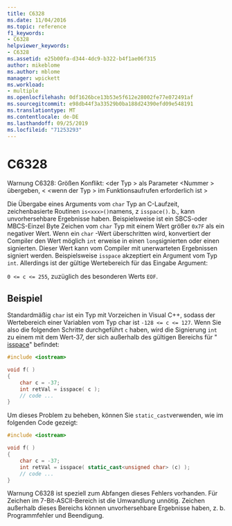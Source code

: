 ```yaml
---
title: C6328
ms.date: 11/04/2016
ms.topic: reference
f1_keywords:
- C6328
helpviewer_keywords:
- C6328
ms.assetid: e25b00fa-d344-4dc9-b322-b4f1ae06f315
author: mikeblome
ms.author: mblome
manager: wpickett
ms.workload:
- multiple
ms.openlocfilehash: 0df1626bce13b53e5f612e28002fe77e072491af
ms.sourcegitcommit: e98db44f3a33529b0ba188d24390efd09e548191
ms.translationtype: MT
ms.contentlocale: de-DE
ms.lasthandoff: 09/25/2019
ms.locfileid: "71253293"
---
```

# <a name="c6328"></a>C6328

Warnung C6328: Größen Konflikt: \<der Typ > als Parameter \<Nummer > übergeben, \< \<wenn der Typ > im Funktionsaufrufen erforderlich ist >

Die Übergabe eines Arguments vom `char` Typ an C-Laufzeit, zeichenbasierte Routinen `is<xxx>()`namens, z `isspace()`. b., kann unvorhersehbare Ergebnisse haben. Beispielsweise ist ein SBCS-oder MBCS-Einzel Byte Zeichen vom `char` Typ mit einem Wert größer `0x7F` als ein negativer Wert. Wenn ein `char` -Wert überschritten wird, konvertiert der Compiler den Wert möglich `int` erweise in einen `long`signierten oder einen signierten. Dieser Wert kann vom Compiler mit unerwarteten Ergebnissen signiert werden. Beispielsweise `isspace` akzeptiert ein Argument vom Typ `int`. Allerdings ist der gültige Wertebereich für das Eingabe Argument:

`0 <= c <= 255`, zuzüglich des besonderen Werts `EOF`.

## <a name="example"></a>Beispiel

Standardmäßig `char` ist ein Typ mit Vorzeichen in Visual C++, sodass der Wertebereich einer Variablen vom Typ char ist `-128 <= c <= 127`. Wenn Sie also die folgenden Schritte durchgeführt `c` haben, wird die Signierung `int` zu einem mit dem Wert-37, der sich außerhalb des gültigen Bereichs für " [isspace](/cpp/standard-library/locale-functions#isspace)" befindet:

```cpp
#include <iostream>

void f( )
{
    char c = -37;
    int retVal = isspace( c );
    // code ...
}
```

Um dieses Problem zu beheben, können Sie `static_cast`verwenden, wie im folgenden Code gezeigt:

```cpp
#include <iostream>

void f( )
{
    char c = -37;
    int retVal = isspace( static_cast<unsigned char> (c) );
    // code ...
}
```

Warnung C6328 ist speziell zum Abfangen dieses Fehlers vorhanden. Für Zeichen im 7-Bit-ASCII-Bereich ist die Umwandlung unnötig. Zeichen außerhalb dieses Bereichs können unvorhersehbare Ergebnisse haben, z. b. Programmfehler und Beendigung.
